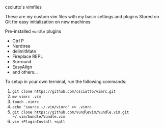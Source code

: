 csciutto's vimfiles

These are my custom vim files with my basic settings and plugins
Stored on Git for easy initialization on new machines

Pre-installed `vundle` plugins
- Ctrl P
- Nerdtree
- delimitMate
- Fireplace REPL
- Surround
- EasyAlign
- and others...

To setup in your own terminal, run the following commands:
1. `git clone https://github.com/csciutto/vimrc.git`
2. `mv vimrc .vim`
3. `touch .vimrc`
4. `echo "source ~/.vim/vimrc" >> .vimrc`
5. `git clone https://github.com/VundleVim/Vundle.vim.git ~/.vim/bundle/Vundle.vim`
6. `vim +PluginInstall +qall`
